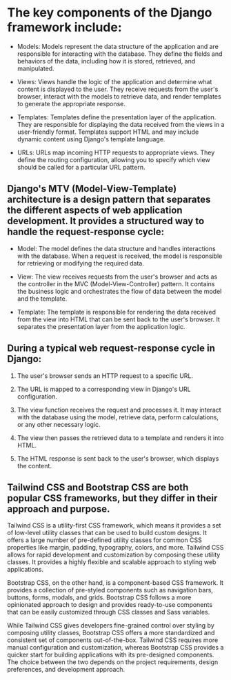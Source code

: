 # The key components of the Django framework include:

- Models: Models represent the data structure of the application and are responsible for interacting with the database. They define the fields and behaviors of the data, including how it is stored, retrieved, and manipulated.

- Views: Views handle the logic of the application and determine what content is displayed to the user. They receive requests from the user's browser, interact with the models to retrieve data, and render templates to generate the appropriate response.

- Templates: Templates define the presentation layer of the application. They are responsible for displaying the data received from the views in a user-friendly format. Templates support HTML and may include dynamic content using Django's template language.

- URLs: URLs map incoming HTTP requests to appropriate views. They define the routing configuration, allowing you to specify which view should be called for a particular URL pattern.

## Django's MTV (Model-View-Template) architecture is a design pattern that separates the different aspects of web application development. It provides a structured way to handle the request-response cycle:

- Model: The model defines the data structure and handles interactions with the database. When a request is received, the model is responsible for retrieving or modifying the required data.

- View: The view receives requests from the user's browser and acts as the controller in the MVC (Model-View-Controller) pattern. It contains the business logic and orchestrates the flow of data between the model and the template.

- Template: The template is responsible for rendering the data received from the view into HTML that can be sent back to the user's browser. It separates the presentation layer from the application logic.

## During a typical web request-response cycle in Django:

1. The user's browser sends an HTTP request to a specific URL.

2. The URL is mapped to a corresponding view in Django's URL configuration.

3. The view function receives the request and processes it. It may interact with the database using the model, retrieve data, perform calculations, or any other necessary logic.

4. The view then passes the retrieved data to a template and renders it into HTML.

5. The HTML response is sent back to the user's browser, which displays the content.

## Tailwind CSS and Bootstrap CSS are both popular CSS frameworks, but they differ in their approach and purpose.

Tailwind CSS is a utility-first CSS framework, which means it provides a set of low-level utility classes that can be used to build custom designs. It offers a large number of pre-defined utility classes for common CSS properties like margin, padding, typography, colors, and more. Tailwind CSS allows for rapid development and customization by composing these utility classes. It provides a highly flexible and scalable approach to styling web applications.
<br>

Bootstrap CSS, on the other hand, is a component-based CSS framework. It provides a collection of pre-styled components such as navigation bars, buttons, forms, modals, and grids. Bootstrap CSS follows a more opinionated approach to design and provides ready-to-use components that can be easily customized through CSS classes and Sass variables.
<br>

While Tailwind CSS gives developers fine-grained control over styling by composing utility classes, Bootstrap CSS offers a more standardized and consistent set of components out-of-the-box. Tailwind CSS requires more manual configuration and customization, whereas Bootstrap CSS provides a quicker start for building applications with its pre-designed components. The choice between the two depends on the project requirements, design preferences, and development approach.
